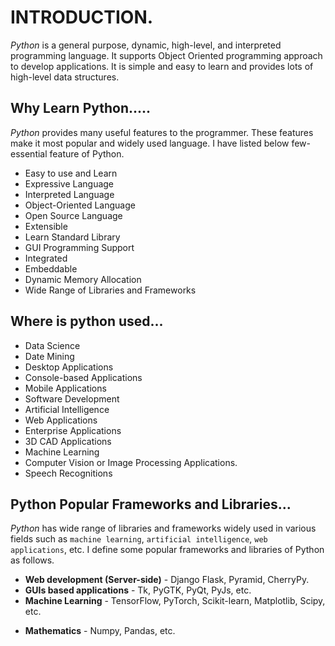 # INTRODUCTION.

*Python* is a general purpose, dynamic, high-level, and interpreted programming language. It supports Object Oriented programming approach to develop applications. It is simple and easy to learn and provides lots of high-level data structures.

## Why Learn Python.....

*Python* provides many useful features to the programmer. These features make it most popular and widely used language. I have listed below few-essential feature of Python.

- Easy to use and Learn
- Expressive Language
- Interpreted Language
- Object-Oriented Language
- Open Source Language
- Extensible
- Learn Standard Library
- GUI Programming Support
- Integrated
- Embeddable
- Dynamic Memory Allocation
- Wide Range of Libraries and Frameworks

## Where is python used...

- Data Science
- Date Mining
- Desktop Applications
- Console-based Applications
- Mobile Applications
- Software Development
- Artificial Intelligence
- Web Applications
- Enterprise Applications
- 3D CAD Applications
- Machine Learning
- Computer Vision or Image Processing Applications.
- Speech Recognitions

## Python Popular Frameworks and Libraries...

*Python* has wide range of libraries and frameworks widely used in various fields such as `machine learning`, `artificial intelligence`, `web applications`, etc. I define some popular frameworks and libraries of Python as follows.

- **Web development (Server-side)** - Django Flask, Pyramid, CherryPy.
- **GUIs based applications** - Tk, PyGTK, PyQt, PyJs, etc.
- **Machine Learning** - TensorFlow, PyTorch, Scikit-learn, Matplotlib, Scipy, etc.
+ **Mathematics** - Numpy, Pandas, etc.
